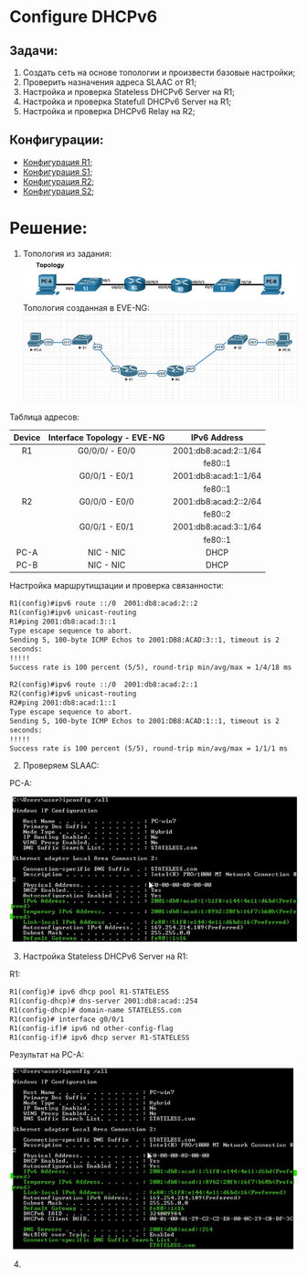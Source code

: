 # Configure DHCPv6  

## Задачи:  
 1. Создать сеть на основе топологии и произвести базовые настройки;  
 2. Проверить назначения адреса SLAAC от R1;  
 3. Настройка и проверка Stateless DHCPv6 Server на R1;  
 4. Настройка и проверка Statefull DHCPv6 Server на R1;
 5. Настройка и проверка DHCPv6 Relay на R2;  

 ## Конфигурации:  
   - [Конфигурация R1](config-R1v4);  
   - [Конфигурация S1](config-S1v4);  
   - [Конфигурация R2](config-R2v4);  
   - [Конфигурация S2](config-S2v4);  

# Решение:  
  1. Топология из задания:  
  ![](topology3.png)  
  Топология созданная в EVE-NG:  
  ![](eve-ng3.png)  


Таблица адресов:  

| Device     | Interface Topology - EVE-NG  | IPv6 Address          |  
|:----------:|:----------------------------:|:---------------------:|  
| R1         | G0/0/0/ - E0/0               | 2001:db8:acad:2::1/64 |  
|            |                              | fe80::1               |  
|            | G0/0/1 - E0/1                | 2001:db8:acad:1::1/64 |  
|            |                              | fe80::1               |  
| R2         | G0/0/0 - E0/0                | 2001:db8:acad:2::2/64 |  
|            |                              | fe80::2               |  
|            | G0/0/1 - E0/1                | 2001:db8:acad:3::1/64 |  
|            |                              | fe80::1               |  
| PC-A       | NIC - NIC                    | DHCP                  |  
| PC-B       | NIC - NIC                    | DHCP                  |  

Настройка маршрутищзации и проверка связанности:  

```
R1(config)#ipv6 route ::/0  2001:db8:acad:2::2
R1(config)#ipv6 unicast-routing
R1#ping 2001:db8:acad:3::1
Type escape sequence to abort.
Sending 5, 100-byte ICMP Echos to 2001:DB8:ACAD:3::1, timeout is 2 seconds:
!!!!!
Success rate is 100 percent (5/5), round-trip min/avg/max = 1/4/18 ms
```  

```
R2(config)#ipv6 route ::/0  2001:db8:acad:2::1
R2(config)#ipv6 unicast-routing
R2#ping 2001:db8:acad:1::1
Type escape sequence to abort.
Sending 5, 100-byte ICMP Echos to 2001:DB8:ACAD:1::1, timeout is 2 seconds:
!!!!!
Success rate is 100 percent (5/5), round-trip min/avg/max = 1/1/1 ms
```  
2. Проверяем SLAAC:  

PC-A:

![](dhcpv6-1.jpg)  

3. Настройка Stateless DHCPv6 Server на R1:  

R1:  

```
R1(config)# ipv6 dhcp pool R1-STATELESS
R1(config-dhcp)# dns-server 2001:db8:acad::254
R1(config-dhcp)# domain-name STATELESS.com
R1(config)# interface g0/0/1
R1(config-if)# ipv6 nd other-config-flag
R1(config-if)# ipv6 dhcp server R1-STATELESS
```  
Результат на PC-A:  

![](dhcpv6-2.jpg)  

4. 


